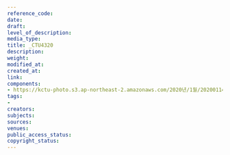 ```yaml
---
reference_code: 
date: 
draft: 
level_of_description: 
media_type: 
title: _CTU4320
description: 
weight: 
modified_at: 
created_at: 
link: 
components:
- https://kctu-photo.s3.ap-northeast-2.amazonaws.com/2020년/1월/20200114_문중원+열사+상여+청와대+행진+8일차/_CTU4320.jpg
tags:
- 
creators: 
subjects: 
sources: 
venues: 
public_access_status: 
copyright_status: 
---
```

